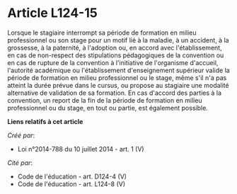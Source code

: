 # Article L124-15

Lorsque le stagiaire interrompt sa période de formation en milieu professionnel ou son stage pour un motif lié à la maladie,
à un accident, à la grossesse, à la paternité, à l'adoption ou, en accord avec l'établissement, en cas de non-respect des
stipulations pédagogiques de la convention ou en cas de rupture de la convention à l'initiative de l'organisme d'accueil,
l'autorité académique ou l'établissement d'enseignement supérieur valide la période de formation en milieu professionnel ou
le stage, même s'il n'a pas atteint la durée prévue dans le cursus, ou propose au stagiaire une modalité alternative de
validation de sa formation. En cas d'accord des parties à la convention, un report de la fin de la période de formation en
milieu professionnel ou du stage, en tout ou partie, est également possible.

**Liens relatifs à cet article**

_Créé par_:

  - Loi n°2014-788 du 10 juillet 2014 - art. 1 (V)

_Cité par_:

  - Code de l'éducation - art. D124-4 (V)
  - Code de l'éducation - art. L124-8 (V)
